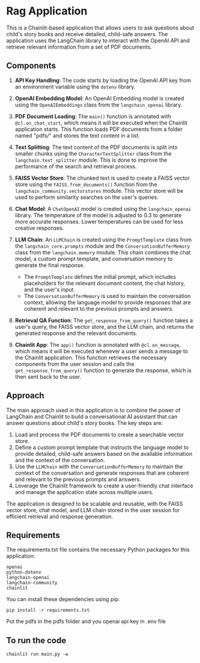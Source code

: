 # Rag Application

This is a Chainlit-based application that allows users to ask questions about child's story books and receive detailed, child-safe answers. The application uses the LangChain library to interact with the OpenAI API and retrieve relevant information from a set of PDF documents.

## Components

1. **API Key Handling**: The code starts by loading the OpenAI API key from an environment variable using the `dotenv` library.

2. **OpenAI Embedding Model**: An OpenAI Embedding model is created using the `OpenAIEmbeddings` class from the `langchain_openai` library.

3. **PDF Document Loading**: The `main()` function is annotated with `@cl.on_chat_start`, which means it will be executed when the Chainlit application starts. This function loads PDF documents from a folder named "pdfs/" and stores the text content in a list.

4. **Text Splitting**: The text content of the PDF documents is split into smaller chunks using the `CharacterTextSplitter` class from the `langchain.text_splitter` module. This is done to improve the performance of the search and retrieval process.

5. **FAISS Vector Store**: The chunked text is used to create a FAISS vector store using the `FAISS.from_documents()` function from the `langchain_community.vectorstores` module. This vector store will be used to perform similarity searches on the user's queries.

6. **Chat Model**: A `ChatOpenAI` model is created using the `langchain_openai` library. The temperature of the model is adjusted to 0.3 to generate more accurate responses. Lower temperatures can be used for less creative responses.

7. **LLM Chain**: An `LLMChain` is created using the `PromptTemplate` class from the `langchain_core.prompts` module and the `ConversationBufferMemory` class from the `langchain.memory` module. This chain combines the chat model, a custom prompt template, and conversation memory to generate the final response.
   - The `PromptTemplate` defines the initial prompt, which includes placeholders for the relevant document content, the chat history, and the user's input.
   - The `ConversationBufferMemory` is used to maintain the conversation context, allowing the language model to provide responses that are coherent and relevant to the previous prompts and answers.

8. **Retrieval QA Function**: The `get_response_from_query()` function takes a user's query, the FAISS vector store, and the LLM chain, and returns the generated response and the relevant documents.

9. **Chainlit App**: The `app()` function is annotated with `@cl.on_message`, which means it will be executed whenever a user sends a message to the Chainlit application. This function retrieves the necessary components from the user session and calls the `get_response_from_query()` function to generate the response, which is then sent back to the user.

## Approach

The main approach used in this application is to combine the power of LangChain and Chainlit to build a conversational AI assistant that can answer questions about child's story books. The key steps are:

1. Load and process the PDF documents to create a searchable vector store.
2. Define a custom prompt template that instructs the language model to provide detailed, child-safe answers based on the available information and the context of the conversation.
3. Use the `LLMChain` with the `ConversationBufferMemory` to maintain the context of the conversation and generate responses that are coherent and relevant to the previous prompts and answers.
4. Leverage the Chainlit framework to create a user-friendly chat interface and manage the application state across multiple users.

The application is designed to be scalable and reusable, with the FAISS vector store, chat model, and LLM chain stored in the user session for efficient retrieval and response generation.

## Requirements

The requirements.txt file contains the necessary Python packages for this application:

```
openai
python-dotenv
langchain-openai
langchain-community
chainlit
```

You can install these dependencies using pip:

```
pip install -r requirements.txt
```

Put the pdfs in the pdfs folder and you openai api key in .env file

## To run the code 

```
chainlit run main.py -w
```
